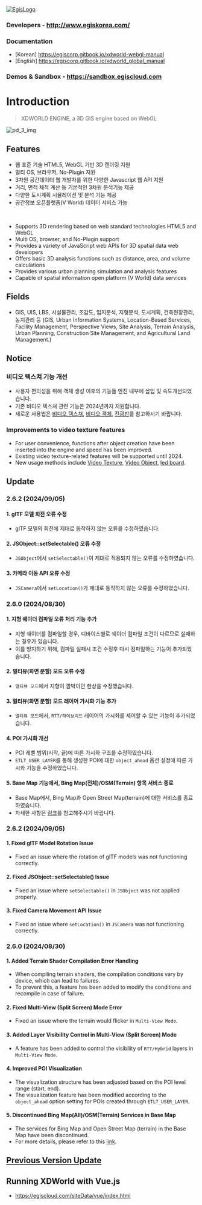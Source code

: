 [![EgisLogo](https://user-images.githubusercontent.com/82925313/160987075-ce7eada9-91ca-4b72-beb6-396e142f90a2.png)](http://www.egiskorea.com/)

### Developers - http://www.egiskorea.com/
### Documentation
  * [Korean] https://egiscorp.gitbook.io/xdworld-webgl-manual
  * [English] https://egiscorp.gitbook.io/xdworld_global_manual
### Demos & Sandbox - https://sandbox.egiscloud.com

# Introduction

> XDWORLD ENGINE, a 3D GIS engine based on WebGL

![pd_3_img](https://user-images.githubusercontent.com/82925313/160986727-f473c308-7881-4342-8c08-e31566d93a3b.png)

## Features
-   웹 표준 기술 HTML5, WebGL 기반 3D 렌더링 지원
-   멀티 OS, 브라우저, No-Plugin 지원
-   3차원 공간데이터 웹 개발자를 위한 다양한 Javascript 웹 API 지원
-   거리, 면적 체적 계산 등 기본적인 3차원 분석기능 제공
-   다양한 도시계획 시뮬레이션 및 분석 기능 제공
-   공간정보 오픈플랫폼(V World) 데이터 서비스 가능
<br>

-   Supports 3D rendering based on web standard technologies HTML5 and WebGL
-   Multi OS, browser, and No-Plugin support
-   Provides a variety of JavaScript web APIs for 3D spatial data web developers
-   Offers basic 3D analysis functions such as distance, area, and volume calculations
-   Provides various urban planning simulation and analysis features
-   Capable of spatial information open platform (V World) data services

## Fields

-   GIS, UIS, LBS, 시설물관리, 조감도, 입지분석, 지형분석, 도시계획, 건축현장관리, 농지관리 등
(GIS, Urban Information Systems, Location-Based Services, Facility Management, Perspective Views, Site Analysis, Terrain Analysis, Urban Planning, Construction Site Management, and Agricultural Land Management.)

## Notice

### 비디오 텍스쳐 기능 개선
* 사용자 편의성을 위해 객체 생성 이후의 기능들 엔진 내부에 삽입 및 속도개선되었습니다.
* 기존 비디오 텍스쳐 관련 기능은 2024년까지 지원합니다.
* 새로운 사용법은 [비디오 텍스쳐](https://sandbox.egiscloud.com/code/main.do?id=camera_video_texture), [비디오 객체](https://sandbox.egiscloud.com/code/main.do?id=object_video), [전광판](https://sandbox.egiscloud.com/code/main.do?id=object_ledboard)를 참고하시기 바랍니다.

### Improvements to video texture features
* For user convenience, functions after object creation have been inserted into the engine and speed has been improved.
* Existing video texture-related features will be supported until 2024.
* New usage methods include [Video Texture](https://sandbox.egiscloud.com/code/main.do?id=camera_video_texture), [Video Object](https://sandbox.egiscloud.com/code/main.do?id=object_video), [led board](https://sandbox.egiscloud.com/code/main.do?id=object_ledboard).

## Update

### 2.6.2 (2024/09/05)

#### 1. glTF 모델 회전 오류 수정
* glTF 모델의 회전에 제대로 동작하지 않는 오류를 수정하였습니다.

#### 2. JSObject::setSelectable() 오류 수정
* `JSObject`에서 `setSelectable()`이 제대로 적용되지 않는 오류를 수정하였습니다.

#### 3. 카메라 이동 API 오류 수정
* `JSCamera`에서 `setLocation()`가 제대로 동작하지 않는 오류를 수정하였습니다.

### 2.6.0 (2024/08/30)

#### 1. 지형 쉐이더 컴파일 오류 처리 기능 추가
  * 지형 쉐이더를 컴파일할 경우, 디바이스별로 쉐이더 컴파일 조건이 다르므로 실패하는 경우가 있습니다.
  * 이를 방지하기 위해, 컴파일 실패시 조건 수정후 다시 컴파일하는 기능이 추가되었습니다.
#### 2. 멀티뷰(화면 분할) 모드 오류 수정
  * `멀티뷰 모드`에서 지형이 깜박이던 현상을 수정했습니다.
#### 3. 멀티뷰(화면 분할) 모드 레이어 가시화 기능 추가
  * `멀티뷰 모드`에서, `RTT/하이브리드` 레이어의 가시화를 제어할 수 있는 기능이 추가되었습니다.
#### 4. POI 가시화 개선
  * POI 레벨 범위(시작, 끝)에 따른 가시화 구조를 수정하였습니다.
  * `ETLT_USER_LAYER`를 통해 생성한 POI에 대한 `object_ahead` 옵션 설정에 따른 가시화 기능을 수정하였습니다.
#### 5. Base Map 기능에서, Bing Map(전체)/OSM(Terrain) 항목 서비스 종료
  * Base Map에서, Bing Map과 Open Street Map(terrain)에 대한 서비스를 종료하였습니다.
  * 자세한 사항은 [링크](https://sandbox.egiscloud.com/code/main.do?id=layer_basemap)를 참고해주시기 바랍니다.

### 2.6.2 (2024/09/05)

#### 1. Fixed glTF Model Rotation Issue
* Fixed an issue where the rotation of glTF models was not functioning correctly.

#### 2. Fixed JSObject::setSelectable() Issue
* Fixed an issue where `setSelectable()` in `JSObject` was not applied properly.

#### 3. Fixed Camera Movement API Issue
* Fixed an issue where `setLocation()` in `JSCamera` was not functioning correctly.

### 2.6.0 (2024/08/30)

#### 1. Added Terrain Shader Compilation Error Handling
  * When compiling terrain shaders, the compilation conditions vary by device, which can lead to failures.
  * To prevent this, a feature has been added to modify the conditions and recompile in case of failure.
#### 2. Fixed Multi-View (Split Screen) Mode Error
  * Fixed an issue where the terrain would flicker in `Multi-View Mode`.
#### 3. Added Layer Visibility Control in Multi-View (Split Screen) Mode
  * A feature has been added to control the visibility of `RTT/Hybrid` layers in `Multi-View Mode`.
#### 4. Improved POI Visualization
  * The visualization structure has been adjusted based on the POI level range (start, end).
  * The visualization feature has been modified according to the `object_ahead` option setting for POIs created through `ETLT_USER_LAYER`.
#### 5. Discontinued Bing Map(All)/OSM(Terrain) Services in Base Map
  * The services for Bing Map and Open Street Map (terrain) in the Base Map have been discontinued.
  * For more details, please refer to this [link](https://sandbox.egiscloud.com/code/main.do?id=layer_basemap).

## [Previous Version Update](https://egiscorp.gitbook.io/xdworld-webgl-manual/release)

## Running XDWorld with Vue.js
  * https://egiscloud.com/siteData/vue/index.html
